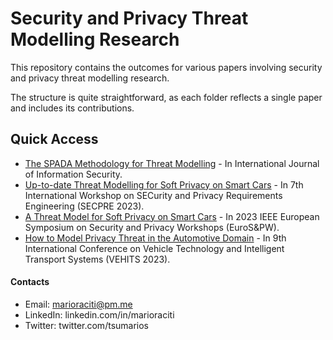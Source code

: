 # Security and Privacy Threat Modelling Research

This repository contains the outcomes for various papers involving security and privacy threat modelling research.

The structure is quite straightforward, as each folder reflects a single paper and includes its contributions.

## Quick Access

- [The SPADA Methodology for Threat Modelling](/SPADA) - In International Journal of Information Security.
- [Up-to-date Threat Modelling for Soft Privacy on Smart Cars](/SECPRE23) - In 7th International Workshop on SECurity and Privacy Requirements Engineering (SECPRE 2023).
- [A Threat Model for Soft Privacy on Smart Cars](/ACSW23) - In 2023 IEEE European Symposium on Security and Privacy Workshops (EuroS&PW).
- [How to Model Privacy Threat in the Automotive Domain](/VEHITS23) - In 9th International Conference on Vehicle Technology and Intelligent Transport Systems (VEHITS 2023).

#### Contacts

- Email: <marioraciti@pm.me>
- LinkedIn: linkedin.com/in/marioraciti
- Twitter: twitter.com/tsumarios
